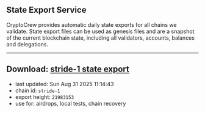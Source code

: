 ## State Export Service
CryptoCrew provides automatic daily state exports for all chains we validate. State export files can be used as genesis files and are a snapshot of the current blockchain state, including all validators, accounts, balances and delegations.

---
**Download: [stride-1 state export](https://dl-eu2.ccvalidators.com/SERVICE/stride/stride-1_export_21983153.json)**
---

- last updated: Sun Aug 31 2025 11:14:43
- chain id: `stride-1`
- export height: `21983153`
- use for: airdrops, local tests, chain recovery
